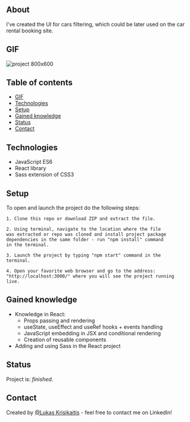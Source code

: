 ## About

I've created the UI for cars filtering, which could be later used on the car rental booking site.

## GIF 

![project 800x600](https://user-images.githubusercontent.com/23439837/124362827-244d5e80-dc40-11eb-95f5-b01dcd49c8b7.gif)

## Table of contents
* [GIF](#gif)
* [Technologies](#technologies)
* [Setup](#setup)
* [Gained knowledge](#gained-knowledge)
* [Status](#status)
* [Contact](#contact)

## Technologies
* JavaScript ES6
* React library
* Sass extension of CSS3

## Setup
To open and launch the project do the following steps:

	1. Clone this repo or download ZIP and extract the file.

	2. Using terminal, navigate to the location where the file
	was extracted or repo was cloned and install project package
	dependencies in the same folder - run "npm install" command
	in the terminal.

	3. Launch the project by typing "npm start" command in the
	terminal.

	4. Open your favorite web browser and go to the address:
	"http://localhost:3000/" where you will see the project running
	live.


## Gained knowledge
* Knowledge in React:
  * Props passing and rendering
  * useState, useEffect and useRef hooks + events handling
  * JavaScript embedding in JSX and conditional rendering
  * Creation of reusable components
* Adding and using Sass in the React project

## Status
Project is: _finished_.

## Contact
Created by [@Lukas Krisikaitis](https://www.linkedin.com/in/lukas-krisikaitis-44597a1b0/) - feel free to contact me on LinkedIn!
